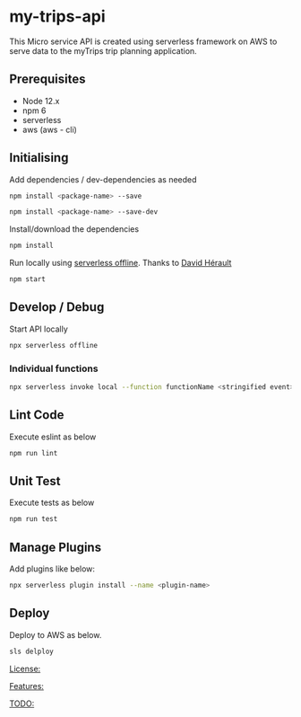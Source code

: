 # my-trips-api

This Micro service API is created using serverless framework on AWS to serve data to the myTrips trip planning application.

## Prerequisites

- Node 12.x
- npm 6
- serverless
- aws (aws - cli)

## Initialising
Add dependencies / dev-dependencies as needed

```bash
npm install <package-name> --save
```
```bash
npm install <package-name> --save-dev
```

 Install/download the dependencies

```bash
npm install
```

Run locally using [serverless offline](https://github.com/dherault/serverless-offline). Thanks to [David Hérault](https://github.com/dherault)

```bash
npm start
```

## Develop / Debug

Start API locally

```bash
npx serverless offline
```

### Individual functions

```bash
npx serverless invoke local --function functionName <stringified event>
```
## Lint Code
Execute eslint as below 
```bash
npm run lint
```

## Unit Test
Execute tests as below 
```bash
npm run test
```
## Manage Plugins

Add plugins like below:

```bash
npx serverless plugin install --name <plugin-name>
```

## Deploy
 Deploy to AWS as below.
```bash
sls delploy
```

[License:](LICENSE)

[Features:](docs/features.md)

[TODO:](docs/TODO.md)
